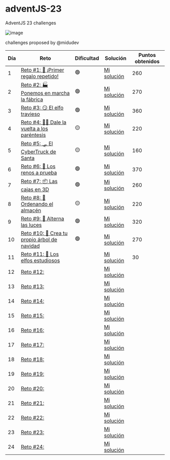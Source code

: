 # adventJS-23
AdventJS 23 challenges

![image](https://github.com/sergitxu/adventJS-23/assets/16776855/8acbe2f2-9803-427c-bd0c-9a2b09605786)

challenges proposed by @midudev

| Día | Reto | Dificultad | Solución | Puntos obtenidos |
| --- | --- | --- | --- | --- |
| 1 | [Reto #1: 🎁 ¡Primer regalo repetido!](https://adventjs.dev/es/challenges/2023/1) | 🟢 | [Mi solución](https://github.com/sergitxu/adventJS-23/blob/main/01%20Primer%20regalo%20repetido/01.js) | 260 |
| 2 | [Reto #2: 🏭 Ponemos en marcha la fábrica](https://adventjs.dev/es/challenges/2023/2) | 🟢 | [Mi solución](https://github.com/sergitxu/adventJS-23/blob/main/02%20La%20fabrica%20en%20marcha/02.js) | 270 |
| 3 | [Reto #3: 😏 El elfo travieso](https://adventjs.dev/es/challenges/2023/3) | 🟢 | [Mi solución](https://github.com/sergitxu/adventJS-23/blob/main/03%20El%20elfo%20travieso/03.js) | 360 |
| 4 | [Reto #4: 😵‍💫 Dale la vuelta a los paréntesis](https://adventjs.dev/es/challenges/2023/4) | 🟡 | [Mi solución](https://github.com/sergitxu/adventJS-23/blob/main/04%20Dale%20vuelta%20a%20los%20parentesis/04.js) | 220 |
| 5 | [Reto #5: 🛷 El CyberTruck de Santa](https://adventjs.dev/es/challenges/2023/5) | 🟡 | [Mi solución](https://github.com/sergitxu/adventJS-23/blob/main/05%20El%20Cybertruck%20de%20Santa/05.js) | 160 |
| 6 | [Reto #6: 🦌 Los renos a prueba](https://adventjs.dev/es/challenges/2023/6) | 🟢 | [Mi solución](https://github.com/sergitxu/adventJS-23/blob/main/06%20Los%20renos%20a%20prueba/06.js) | 370 |
| 7 | [Reto #7: 📦 Las cajas en 3D](https://adventjs.dev/es/challenges/2023/7) | 🟢 | [Mi solución](https://github.com/sergitxu/adventJS-23/blob/main/07%20cajas%20en%203D/07.js) | 260 |
| 8 | [Reto #8: 🏬 Ordenando el almacén](https://adventjs.dev/es/challenges/2023/8) | 🟡 | [Mi solución](https://github.com/sergitxu/adventJS-23/blob/main/08%20Ordenando%20el%20almacen/08.js) | 220 |
| 9 | [Reto #9: 🚦 Alterna las luces](https://2022.adventjs.dev/es/challenges/2022/9) | 🟢 | [Mi solución](https://github.com/sergitxu/adventJS-23/blob/main/09%20Alterna%20las%20luces/09.js) | 320 |
| 10 | [Reto #10: 🎄 Crea tu propio árbol de navidad](https://2022.adventjs.dev/es/challenges/2022/10) |🟢 | [Mi solución](https://github.com/sergitxu/adventJS-23/blob/main/10%20Crea%20tu%20propio%20arbol%20de%20Navidad/10.js) | 270 |
| 11 | [Reto #11: 📖 Los elfos estudiosos](https://2022.adventjs.dev/es/challenges/2022/11) |  | [Mi solución](https://github.com/sergitxu/adventJS-23/blob/main/11%20Los%20elfos%20estudiosos/11.js) | 30 |
| 12 | [Reto #12: ](https://2022.adventjs.dev/es/challenges/2022/12) |  | [Mi solución]() |  |
| 13 | [Reto #13: ](https://2022.adventjs.dev/es/challenges/2022/13) |  | [Mi solución]() |  |
| 14 | [Reto #14: ](https://2022.adventjs.dev/es/challenges/2022/14) |  | [Mi solución]() |  |
| 15 | [Reto #15: ](https://2022.adventjs.dev/es/challenges/2022/15) |  | [Mi solución]() |  |
| 16 | [Reto #16: ](https://2022.adventjs.dev/es/challenges/2022/16) |  | [Mi solución]() |  |
| 17 | [Reto #17: ](https://2022.adventjs.dev/es/challenges/2022/17) |  | [Mi solución]() |  |
| 18 | [Reto #18: ](https://2022.adventjs.dev/es/challenges/2022/18) |  | [Mi solución]() |  |
| 19 | [Reto #19: ](https://2022.adventjs.dev/es/challenges/2022/19) |  | [Mi solución]() |  |
| 20 | [Reto #20: ](https://2022.adventjs.dev/es/challenges/2022/20) |  | [Mi solución]() |  |
| 21 | [Reto #21: ](https://2022.adventjs.dev/es/challenges/2022/21) |  | [Mi solución]() |  |
| 22 | [Reto #22: ](https://2022.adventjs.dev/es/challenges/2022/22) |  | [Mi solución]() |  |
| 23 | [Reto #23: ](https://2022.adventjs.dev/es/challenges/2022/23) |  | [Mi solución]() |  |
| 24 | [Reto #24: ](https://2022.adventjs.dev/es/challenges/2022/24) |  | [Mi solución]() |  |
